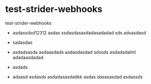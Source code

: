 test-strider-webhooks
=====================

test-strider-webhooks

* asdassdsd12312
asdas
ssdasdasasdadasadadad
sds adsasdasd

* sadasdas
* asdadsasda
asdaasdads
asdasdasdad
sdssds
asdadadalml
adadaasdadad

* asdads
* adsasd
asdasds
asdadasasdadkk
asdas
dasasasdad
asdassds
